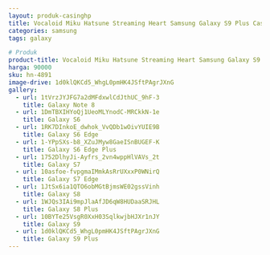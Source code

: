 ```yaml
---
layout: produk-casinghp
title: Vocaloid Miku Hatsune Streaming Heart Samsung Galaxy S9 Plus Case
categories: samsung
tags: galaxy

# Produk
product-title: Vocaloid Miku Hatsune Streaming Heart Samsung Galaxy S9 Plus Case
harga: 90000
sku: hn-4891
image-drive: 1d0klQKCd5_WhgL0pmHK4JSftPAgrJXnG
gallery:
  - url: 1tVrzJYJFG7a2dMFdxwlCdJthUC_9hF-3
    title: Galaxy Note 8
  - url: 1DmTBXIHYoQj1UeoMLYnodC-MRCkkN-1e
    title: Galaxy S6
  - url: 1RK7DInkoE_dwhok_VvQDb1wOivYUIE9B
    title: Galaxy S6 Edge
  - url: 1-YPpSXs-b8_XZuJMyw8GaeISnBUGEF-K
    title: Galaxy S6 Edge Plus
  - url: 1752DlhyJi-Ayfrs_2vn4wppHlVAVs_2t
    title: Galaxy S7
  - url: 10asfoe-fvpgmaIMmkAsRrUXxxP0WNirQ
    title: Galaxy S7 Edge
  - url: 1JtSx6ia1QTO6obMGtBjmsWE02gssVinh
    title: Galaxy S8
  - url: 1WJQs3IAi9mpJlaAfJD6qW8HUDaaSRJHL
    title: Galaxy S8 Plus
  - url: 10BYTe25VsgR0XxH03SqlkwjbHJXr1nJY
    title: Galaxy S9
  - url: 1d0klQKCd5_WhgL0pmHK4JSftPAgrJXnG
    title: Galaxy S9 Plus
---
```

